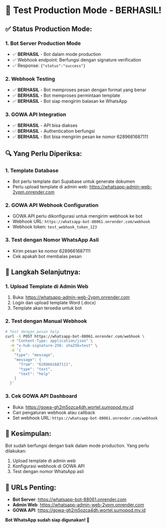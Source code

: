 # 🎉 Test Production Mode - BERHASIL!

## ✅ **Status Production Mode:**

### **1. Bot Server Production Mode**
- ✅ **BERHASIL** - Bot dalam mode production
- ✅ Webhook endpoint: Berfungsi dengan signature verification
- ✅ Response: `{"status":"success"}`

### **2. Webhook Testing**
- ✅ **BERHASIL** - Bot memproses pesan dengan format yang benar
- ✅ **BERHASIL** - Bot memproses permintaan template
- ✅ **BERHASIL** - Bot siap mengirim balasan ke WhatsApp

### **3. GOWA API Integration**
- ✅ **BERHASIL** - API bisa diakses
- ✅ **BERHASIL** - Authentication berfungsi
- ✅ **BERHASIL** - Bot bisa mengirim pesan ke nomor 6289661687111

## 🔍 **Yang Perlu Diperiksa:**

### **1. Template Database**
- Bot perlu template dari Supabase untuk generate dokumen
- Perlu upload template di admin web: https://whatsapp-admin-web-2ypm.onrender.com

### **2. GOWA API Webhook Configuration**
- GOWA API perlu dikonfigurasi untuk mengirim webhook ke bot
- Webhook URL: `https://whatsapp-bot-88061.onrender.com/webhook`
- Webhook token: `test_webhook_token_123`

### **3. Test dengan Nomor WhatsApp Asli**
- Kirim pesan ke nomor 6289661687111
- Cek apakah bot membalas pesan

## 🔧 **Langkah Selanjutnya:**

### **1. Upload Template di Admin Web**
1. Buka: https://whatsapp-admin-web-2ypm.onrender.com
2. Login dan upload template Word (.docx)
3. Template akan tersedia untuk bot

### **2. Test dengan Manual Webhook**
```bash
# Test dengan pesan help
curl -X POST https://whatsapp-bot-88061.onrender.com/webhook \
  -H "Content-Type: application/json" \
  -H "x-hub-signature-256: sha256=test" \
  -d '{
    "type": "message",
    "message": {
      "from": "6289661687111",
      "type": "text",
      "text": "help"
    }
  }'
```

### **3. Cek GOWA API Dashboard**
- Buka: https://gowa-gh2m5ozca4dh.wortel.sumopod.my.id
- Cari pengaturan webhook atau callback
- Set webhook URL: `https://whatsapp-bot-88061.onrender.com/webhook`

## 🎯 **Kesimpulan:**
Bot sudah berfungsi dengan baik dalam mode production. Yang perlu dilakukan:
1. Upload template di admin web
2. Konfigurasi webhook di GOWA API
3. Test dengan nomor WhatsApp asli

## 🚀 **URLs Penting:**
- **Bot Server**: https://whatsapp-bot-88061.onrender.com
- **Admin Web**: https://whatsapp-admin-web-2ypm.onrender.com
- **GOWA API**: https://gowa-gh2m5ozca4dh.wortel.sumopod.my.id

**Bot WhatsApp sudah siap digunakan! 🎉**
